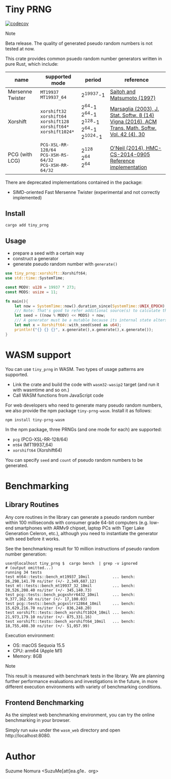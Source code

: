 # Tiny PRNG

[![codecov](https://codecov.io/gh/g1eng/tiny_prng/graph/badge.svg)](https://codecov.io/gh/g1eng/tiny_prng)

> [!NOTE]
> Beta release. The quality of generated pseudo random numbers is not tested at now.

This crate provides common psuedo random number generators written in pure Rust, which include:

| name                                 | supported mode                                                                              | period                                                                                                      | reference                                                                                                                                                                                                                    |
|--------------------------------------|---------------------------------------------------------------------------------------------|-------------------------------------------------------------------------------------------------------------|------------------------------------------------------------------------------------------------------------------------------------------------------------------------------------------------------------------------------|
| Mersenne Twister                     | `MT19937` `MT19937_64`                                                                      | 2<sup>19937</sup>-1                                                                                         | [Saitoh and Matsumoto (1997)](https://www.math.sci.hiroshima-u.ac.jp/m-mat/MT/MT2002/emt19937ar.html)                                                                                                                        |
| Xorshift                             | `xorshift32` <br/>`xorshift64`<br/>`xorshift128`<br/>`xorshift64*`<br/>`xorshift1024*`<br/> | 2<sup>64</sup>-1 <br/>2<sup>64</sup>-1 <br/>2<sup>128</sup>-1 <br/>2<sup>64</sup>-1 <br/>2<sup>1024</sup>-1 | [Marsaglia (2003), J. Stat. Softw. 8 (14)](https://www.jstatsoft.org/index.php/jss/article/view/v008i14/916)<br/> [Vigna (2016), ACM Trans. Math. Softw. Vol. 42 (4), 30](https://vigna.di.unimi.it/ftp/papers/xorshift.pdf) |
| PCG (with LCG)                       | `PCG-XSL-RR-128/64` <br/>`PCG-XSH-RS-64/32` <br/>`PCG-XSH-RR-64/32`                         | 2<sup>128</sup> <br/> 2<sup>64</sup> <br/> 2<sup>64</sup>                                                   | [O'Neil (2014), HMC-CS-2014-0905](https://www.pcg-random.org/pdf/hmc-cs-2014-0905.pdf)<br/>[Reference implementation](https://github.com/imneme/pcg-c-basic)                                                                 |

There are deprecated implementations contained in the package:

* SIMD-oriented Fast Mersenne Twister (experimental and not correctly implemented)

## Install

```
cargo add tiny_prng
```

## Usage

* prepare a seed with a certain way
* construct a generator
* generate pseudo random number with `generate()`

```rust
use tiny_prng::xorshift::Xorshift64;
use std::time::SystemTime;

const MODV: u128 = 19937 * 273;
const MODS: usize = 11;

fn main(){
    let now = SystemTime::now().duration_since(SystemTime::UNIX_EPOCH).unwrap().as_nanos();
    /// Note: That's good to refer additional source(s) to calculate the seed
    let seed = ((now % MODV) << MODS) + now;
    /// A generator must be a mutable because its internal state alters at the random number generation.
    let mut x = Xorshift64::with_seed(seed as u64);
    println!("{} {} {}", x.generate(),x.generate(),x.generate());
}
```


# WASM support

You can use `tiny_prng` in WASM. Two types of usage patterns are supported.

* Link the crate and build the code with `wasm32-wasip2` target (and run it with wasmtime and so on.)
* Call WASM functions from JavaScript code

For web developers who need to generate many pseudo random numbers, we also provide the npm package `tiny-prng-wasm`.
Install it as follows:

```shell
npm install tiny-prng-wasm
```

In the npm package, three PRNGs (and one mode for each) are supported:

* `pcg` (PCG-XSL-RR-128/64) 
* `mt64` (MT19937_64)
* `xorshift64` (Xorshift64)

You can specify `seed` and `count` of pseudo random numbers to be generated.

# Benchmarking

## Library Routines

Any core routines in the library can generate a pseudo random number within 100 milliseconds with consumer grade 64-bit computers (e.g. low-end smartphones with ARMv9 chipset, laptop PCs with Tiger Lake Generation Celeron, etc.),
although you need to instantiate the generator with seed before it works.

See the benchmarking result for 10 million instructions of pseudo random number generation:

```shell-session
user@localhost tiny_prng $  cargo bench  | grep -v ignored
# (output omitted...)
running 34 tests
test mt64::tests::bench_mt19937_10mil          ... bench:  26,298,141.70 ns/iter (+/- 2,349,687.12)
test mt::tests::bench_mt19937_32_10mil         ... bench:  28,526,208.40 ns/iter (+/- 345,140.73)
test pcg::tests::bench_pcgxshrr6432_10mil      ... bench:   9,377,162.50 ns/iter (+/- 17,100.03)
test pcg::tests::bench_pcgxslrr12864_10mil     ... bench:  15,629,216.70 ns/iter (+/- 836,248.20)
test xorshift::tests::bench_xorshift1024_10mil ... bench:  21,973,179.10 ns/iter (+/- 875,331.16)
test xorshift::tests::bench_xorshift64_10mil   ... bench:  18,755,408.30 ns/iter (+/- 51,057.99)
```

Execution environment:

* OS: macOS Sequoia 15.5 
* CPU: arm64 (Apple M1)
* Memory: 8GB

> [!NOTE]
> This result is measured with benchmark tests in the library.
> We are planning further performance evaluations and investigations in the future, in more different execution environments with variety of benchmarking conditions.


## Frontend Benchmarking

As the simplest web benchmarking environment, you can try the online benchmarking in your browser.

Simply run `make` under the `wasm_web` directory and open http://localhost:8080.

# Author 

Suzume Nomura <SuzuMe[att]ea.g1e．org>